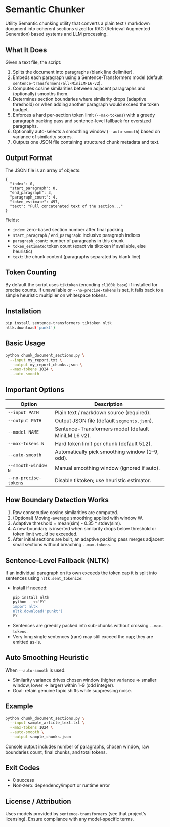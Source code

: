 # Semantic Chunker
 Utility
Semantic chunking utility that converts a plain text / markdown document into coherent sections sized for RAG (Retrieval Augmented Generation) based systems and LLM processing.

## What It Does
Given a text file, the script:
1. Splits the document into paragraphs (blank line delimiter).
2. Embeds each paragraph using a Sentence-Transformers model (default `sentence-transformers/all-MiniLM-L6-v2`).
3. Computes cosine similarities between adjacent paragraphs and (optionally) smooths them.
4. Determines section boundaries where similarity drops (adaptive threshold) or when adding another paragraph would exceed the token budget.
5. Enforces a hard per-section token limit (`--max-tokens`) with a greedy paragraph packing pass and sentence-level fallback for oversized paragraphs.
6. Optionally auto-selects a smoothing window (`--auto-smooth`) based on variance of similarity scores.
7. Outputs one JSON file containing structured chunk metadata and text.

## Output Format
The JSON file is an array of objects:
```jsonc
{
  "index": 0,
  "start_paragraph": 0,
  "end_paragraph": 3,
  "paragraph_count": 4,
  "token_estimate": 497,
  "text": "Full concatenated text of the section..."
}
```
Fields:
- `index`: zero-based section number after final packing
- `start_paragraph` / `end_paragraph`: inclusive paragraph indices
- `paragraph_count`: number of paragraphs in this chunk
- `token_estimate`: token count (exact via tiktoken if available, else heuristic)
- `text`: the chunk content (paragraphs separated by blank line)

## Token Counting
By default the script uses `tiktoken` (encoding `cl100k_base`) if installed for precise counts. If unavailable or `--no-precise-tokens` is set, it falls back to a simple heuristic multiplier on whitespace tokens.

## Installation
```bash
pip install sentence-transformers tiktoken nltk
nltk.download('punkt')
```

## Basic Usage
```bash
python chunk_document_sections.py \
  --input my_report.txt \
  --output my_report_chunks.json \
  --max-tokens 1024 \
  --auto-smooth
```

## Important Options
| Option | Description |
|--------|-------------|
| `--input PATH` | Plain text / markdown source (required). |
| `--output PATH` | Output JSON file (default `segments.json`). |
| `--model NAME` | Sentence-Transformers model (default MiniLM L6 v2). |
| `--max-tokens N` | Hard token limit per chunk (default 512). |
| `--auto-smooth` | Automatically pick smoothing window (1–9, odd). |
| `--smooth-window N` | Manual smoothing window (ignored if auto). |
| `--no-precise-tokens` | Disable tiktoken; use heuristic estimator. |

## How Boundary Detection Works
1. Raw consecutive cosine similarities are computed.
2. (Optional) Moving-average smoothing applied with window W.
3. Adaptive threshold = mean(sim) - 0.35 * stdev(sim).
4. A new boundary is inserted when similarity drops below threshold or token limit would be exceeded.
5. After initial sections are built, an adaptive packing pass merges adjacent small sections without breaching `--max-tokens`.

## Sentence-Level Fallback (NLTK)
If an individual paragraph on its own exceeds the token cap it is split into sentences using `nltk.sent_tokenize`:
- Install if needed:
  ```bash
  pip install nltk
  python - <<'PY'
  import nltk
  nltk.download('punkt')
  PY
  ```
- Sentences are greedily packed into sub-chunks without crossing `--max-tokens`.
- Very long single sentences (rare) may still exceed the cap; they are emitted as-is.

## Auto Smoothing Heuristic
When `--auto-smooth` is used:
- Similarity variance drives chosen window (higher variance ⇒ smaller window, lower ⇒ larger) within 1–9 (odd integer).
- Goal: retain genuine topic shifts while suppressing noise.

## Example
```bash
python chunk_document_sections.py \
  --input sample_article_text.txt \
  --max-tokens 1024 \
  --auto-smooth \
  --output sample_chunks.json
```
Console output includes number of paragraphs, chosen window, raw boundaries count, final chunks, and total tokens.

## Exit Codes
- 0 success
- Non‑zero: dependency/import or runtime error

## License / Attribution
Uses models provided by `sentence-transformers` (see that project's licensing). Ensure compliance with any model-specific terms.

